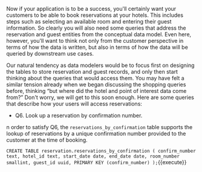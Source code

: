 Now if your application is to be a success, you'll certainly want your customers to be able to book reservations at your hotels. This includes steps such as selecting an available room and entering their guest information. So clearly you will also need some queries that address the reservation and guest entities from the conceptual data model. Even here, however, you'll want to think not only from the customer perspective in terms of how the data is written, but also in terms of how the data will be queried by downstream use cases.

Our natural tendency as data modelers would be to focus first on designing the tables to store reservation and guest records, and only then start thinking about the queries that would access them. You may have felt a similar tension already when we began discussing the shopping queries before, thinking &ldquo;but where did the hotel and point of interest data come from?&rdquo; Don't worry, we will get to this soon enough. Here are some queries that describe how your users will access reservations:


* Q6. Look up a reservation by confirmation number.

n order to satisfy Q6, the `reservations_by_confirmation` table supports the lookup of reservations by a unique confirmation number provided to the customer at the time of booking.

`CREATE TABLE reservation.reservations_by_confirmation (
    confirm_number text,
    hotel_id text,
    start_date date,
    end_date date,
    room_number smallint,
    guest_id uuid,
    PRIMARY KEY (confirm_number)
);`{{execute}}